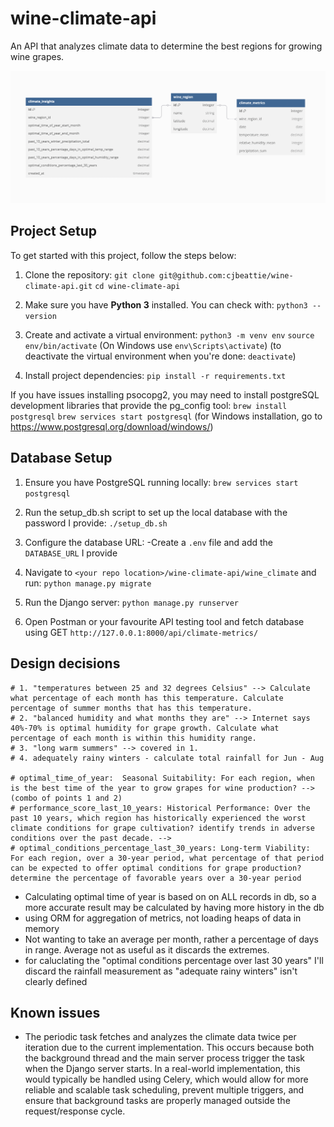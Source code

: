 # wine-climate-api
An API that analyzes climate data to determine the best regions for growing wine grapes.

![My Image](images/DBSchema.png)

## Project Setup

To get started with this project, follow the steps below:

1. Clone the repository:
`git clone git@github.com:cjbeattie/wine-climate-api.git`
`cd wine-climate-api`

2. Make sure you have **Python 3** installed. You can check with:
`python3 --version`

3. Create and activate a virtual environment:
`python3 -m venv env`
`source env/bin/activate`  (On Windows use `env\Scripts\activate`)
(to deactivate the virtual environment when you're done: `deactivate`)

4. Install project dependencies:
`pip install -r requirements.txt`

If you have issues installing psocopg2, you may need to install postgreSQL development libraries that provide the pg_config tool:
`brew install postgresql` 
`brew services start postgresql`
(for Windows installation, go to https://www.postgresql.org/download/windows/)

## Database Setup
1. Ensure you have PostgreSQL running locally:
 `brew services start postgresql`

2. Run the setup_db.sh script to set up the local database with the password I provide:
`./setup_db.sh`

3. Configure the database URL:
-Create a `.env` file and add the `DATABASE_URL` I provide

4. Navigate to `<your repo location>/wine-climate-api/wine_climate` and run:
`python manage.py migrate`

5. Run the Django server:
`python manage.py runserver`

6. Open Postman or your favourite API testing tool and fetch database using GET `http://127.0.0.1:8000/api/climate-metrics/`



## Design decisions

    # 1. "temperatures between 25 and 32 degrees Celsius" --> Calculate what percentage of each month has this temperature. Calculate percentage of summer months that has this temperature.
    # 2. "balanced humidity and what months they are" --> Internet says 40%-70% is optimal humidity for grape growth. Calculate what percentage of each month is within this humidity range.
    # 3. "long warm summers" --> covered in 1.
    # 4. adequately rainy winters - calculate total rainfall for Jun - Aug

    # optimal_time_of_year:  Seasonal Suitability: For each region, when is the best time of the year to grow grapes for wine production? --> (combo of points 1 and 2)
    # performance_score_last_10_years: Historical Performance: Over the past 10 years, which region has historically experienced the worst climate conditions for grape cultivation? identify trends in adverse conditions over the past decade. --> 
    # optimal_conditions_percentage_last_30_years: Long-term Viability: For each region, over a 30-year period, what percentage of that period can be expected to offer optimal conditions for grape production? determine the percentage of favorable years over a 30-year period


- Calculating optimal time of year is based on on ALL records in db, so a more accurate result may be calculated by having more history in the db
- using ORM for aggregation of metrics, not loading heaps of data in memory
- Not wanting to take an average per month, rather a percentage of days in range. Average not as useful as it discards the extremes.
- for caluclating the "optimal conditions percentage over last 30 years" I'll discard the rainfall measurement as "adequate rainy winters" isn't clearly defined

## Known issues
- The periodic task fetches and analyzes the climate data twice per iteration due to the current implementation. This occurs because both the background thread and the main server process trigger the task when the Django server starts. In a real-world implementation, this would typically be handled using Celery, which would allow for more reliable and scalable task scheduling, prevent multiple triggers, and ensure that background tasks are properly managed outside the request/response cycle.